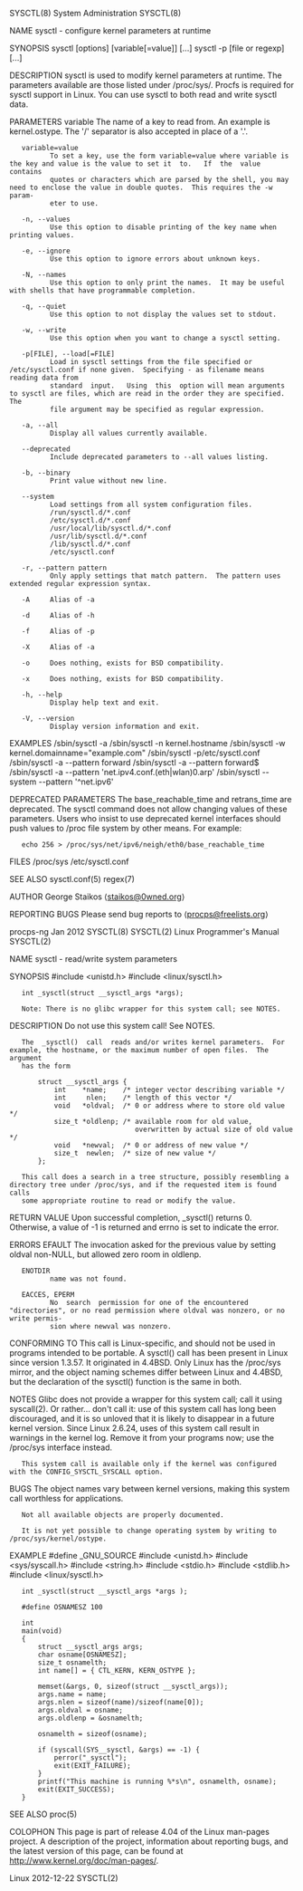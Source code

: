 SYSCTL(8)                                                      System Administration                                                     SYSCTL(8)

NAME
       sysctl - configure kernel parameters at runtime

SYNOPSIS
       sysctl [options] [variable[=value]] [...]
       sysctl -p [file or regexp] [...]

DESCRIPTION
       sysctl is used to modify kernel parameters at runtime.  The parameters available are those listed under /proc/sys/.  Procfs is required for
       sysctl support in Linux.  You can use sysctl to both read and write sysctl data.

PARAMETERS
       variable
              The name of a key to read from.  An example is kernel.ostype.  The '/' separator is also accepted in place of a '.'.

       variable=value
              To set a key, use the form variable=value where variable is the key and value is the value to set it  to.   If  the  value  contains
              quotes or characters which are parsed by the shell, you may need to enclose the value in double quotes.  This requires the -w param‐
              eter to use.

       -n, --values
              Use this option to disable printing of the key name when printing values.

       -e, --ignore
              Use this option to ignore errors about unknown keys.

       -N, --names
              Use this option to only print the names.  It may be useful with shells that have programmable completion.

       -q, --quiet
              Use this option to not display the values set to stdout.

       -w, --write
              Use this option when you want to change a sysctl setting.

       -p[FILE], --load[=FILE]
              Load in sysctl settings from the file specified or /etc/sysctl.conf if none given.  Specifying - as filename means reading data from
              standard  input.   Using  this  option will mean arguments to sysctl are files, which are read in the order they are specified.  The
              file argument may be specified as regular expression.

       -a, --all
              Display all values currently available.

       --deprecated
              Include deprecated parameters to --all values listing.

       -b, --binary
              Print value without new line.

       --system
              Load settings from all system configuration files.
              /run/sysctl.d/*.conf
              /etc/sysctl.d/*.conf
              /usr/local/lib/sysctl.d/*.conf
              /usr/lib/sysctl.d/*.conf
              /lib/sysctl.d/*.conf
              /etc/sysctl.conf

       -r, --pattern pattern
              Only apply settings that match pattern.  The pattern uses extended regular expression syntax.

       -A     Alias of -a

       -d     Alias of -h

       -f     Alias of -p

       -X     Alias of -a

       -o     Does nothing, exists for BSD compatibility.

       -x     Does nothing, exists for BSD compatibility.

       -h, --help
              Display help text and exit.

       -V, --version
              Display version information and exit.

EXAMPLES
       /sbin/sysctl -a
       /sbin/sysctl -n kernel.hostname
       /sbin/sysctl -w kernel.domainname="example.com"
       /sbin/sysctl -p/etc/sysctl.conf
       /sbin/sysctl -a --pattern forward
       /sbin/sysctl -a --pattern forward$
       /sbin/sysctl -a --pattern 'net.ipv4.conf.(eth|wlan)0.arp'
       /sbin/sysctl --system --pattern '^net.ipv6'

DEPRECATED PARAMETERS
       The base_reachable_time and retrans_time are deprecated.  The sysctl command does not allow changing values of these parameters.  Users who
       insist to use deprecated kernel interfaces should push values to /proc file system by other means.  For example:

       echo 256 > /proc/sys/net/ipv6/neigh/eth0/base_reachable_time

FILES
       /proc/sys
       /etc/sysctl.conf

SEE ALSO
       sysctl.conf(5) regex(7)

AUTHOR
       George Staikos ⟨staikos@0wned.org⟩

REPORTING BUGS
       Please send bug reports to ⟨procps@freelists.org⟩

procps-ng                                                            Jan 2012                                                            SYSCTL(8)
SYSCTL(2)                                                    Linux Programmer's Manual                                                   SYSCTL(2)

NAME
       sysctl - read/write system parameters

SYNOPSIS
       #include <unistd.h>
       #include <linux/sysctl.h>

       int _sysctl(struct __sysctl_args *args);

       Note: There is no glibc wrapper for this system call; see NOTES.

DESCRIPTION
       Do not use this system call!  See NOTES.

       The  _sysctl()  call  reads and/or writes kernel parameters.  For example, the hostname, or the maximum number of open files.  The argument
       has the form

           struct __sysctl_args {
               int    *name;    /* integer vector describing variable */
               int     nlen;    /* length of this vector */
               void   *oldval;  /* 0 or address where to store old value */
               size_t *oldlenp; /* available room for old value,
                                   overwritten by actual size of old value */
               void   *newval;  /* 0 or address of new value */
               size_t  newlen;  /* size of new value */
           };

       This call does a search in a tree structure, possibly resembling a directory tree under /proc/sys, and if the requested item is found calls
       some appropriate routine to read or modify the value.

RETURN VALUE
       Upon successful completion, _sysctl() returns 0.  Otherwise, a value of -1 is returned and errno is set to indicate the error.

ERRORS
       EFAULT The invocation asked for the previous value by setting oldval non-NULL, but allowed zero room in oldlenp.

       ENOTDIR
              name was not found.

       EACCES, EPERM
              No  search  permission for one of the encountered "directories", or no read permission where oldval was nonzero, or no write permis‐
              sion where newval was nonzero.

CONFORMING TO
       This call is Linux-specific, and should not be used in programs intended to be portable.  A sysctl() call has been present in  Linux  since
       version  1.3.57.   It  originated  in  4.4BSD.  Only Linux has the /proc/sys mirror, and the object naming schemes differ between Linux and
       4.4BSD, but the declaration of the sysctl() function is the same in both.

NOTES
       Glibc does not provide a wrapper for this system call; call it using syscall(2).  Or rather...  don't call it: use of this system call  has
       long  been  discouraged,  and it is so unloved that it is likely to disappear in a future kernel version.  Since Linux 2.6.24, uses of this
       system call result in warnings in the kernel log.  Remove it from your programs now; use the /proc/sys interface instead.

       This system call is available only if the kernel was configured with the CONFIG_SYSCTL_SYSCALL option.

BUGS
       The object names vary between kernel versions, making this system call worthless for applications.

       Not all available objects are properly documented.

       It is not yet possible to change operating system by writing to /proc/sys/kernel/ostype.

EXAMPLE
       #define _GNU_SOURCE
       #include <unistd.h>
       #include <sys/syscall.h>
       #include <string.h>
       #include <stdio.h>
       #include <stdlib.h>
       #include <linux/sysctl.h>

       int _sysctl(struct __sysctl_args *args );

       #define OSNAMESZ 100

       int
       main(void)
       {
           struct __sysctl_args args;
           char osname[OSNAMESZ];
           size_t osnamelth;
           int name[] = { CTL_KERN, KERN_OSTYPE };

           memset(&args, 0, sizeof(struct __sysctl_args));
           args.name = name;
           args.nlen = sizeof(name)/sizeof(name[0]);
           args.oldval = osname;
           args.oldlenp = &osnamelth;

           osnamelth = sizeof(osname);

           if (syscall(SYS__sysctl, &args) == -1) {
               perror("_sysctl");
               exit(EXIT_FAILURE);
           }
           printf("This machine is running %*s\n", osnamelth, osname);
           exit(EXIT_SUCCESS);
       }

SEE ALSO
       proc(5)

COLOPHON
       This page is part of release 4.04 of the Linux man-pages project.  A description of the project, information about reporting bugs, and  the
       latest version of this page, can be found at http://www.kernel.org/doc/man-pages/.

Linux                                                               2012-12-22                                                           SYSCTL(2)
